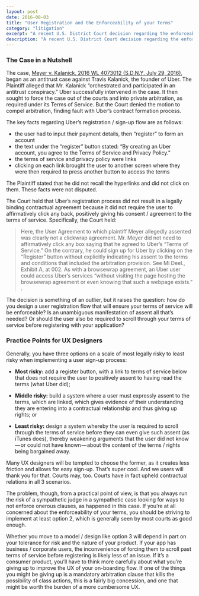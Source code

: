 ```yaml
---
layout: post
date: 2016-08-03
title: "User Registration and the Enforceability of your Terms"
category: "litigation"
excerpt: "A recent U.S. District Court decision regarding the enforceability of Uber’s Terms of Service has given new fire to the clickwrap / browsewrap / enforceability of terms of service issue. If you’re designing a user registration system for your new app, you should read on."
description: "A recent U.S. District Court decision regarding the enforceability of Uber’s Terms of Service has given new fire to the clickwrap / browsewrap / enforceability of terms of service issue."
---
```


### The Case in a Nutshell

The case, [Meyer v. Kalanick, 2016 WL 4073012 (S.D.N.Y. July 29, 2016)](https://dlbjbjzgnk95t.cloudfront.net/0823000/823375/https-ecf-nysd-uscourts-gov-doc1-127118619239.pdf), began as an antitrust case against Travis Kalanick, the founder of Uber. The Plaintiff alleged that Mr. Kalanick “orchestrated and participated in an antitrust conspiracy.” Uber successfully intervened in the case. It then sought to force the case out of the courts and into private arbitration, as required under its Terms of Service. But the Court denied the motion to compel arbitration, finding fault with Uber’s contract formation process.

The key facts regarding Uber’s registration / sign-up flow are as follows:

- the user had to input their payment details, then “register” to form an account
- the text under the “register” button stated: “By creating an Uber account, you agree to the Terms of Service and Privacy Policy.”
- the terms of service and privacy policy were links
- clicking on each link brought the user to another screen where they were then required to press another button to access the terms

The Plaintiff stated that he did not recall the hyperlinks and did not click on them. These facts were not disputed.

The Court held that Uber’s registration process did not result in a legally binding contractual agreement because it did not require the user to affirmatively click any back, positively giving his consent / agreement to the terms of service. Specifically, the Court held:

> Here, the User Agreement to which plaintiff Meyer allegedly assented was clearly not a clickwrap agreement. Mr. Meyer did not need to affirmatively click any box saying that he agreed to Uber’s “Terms of Service.” On the contrary, he could sign up for Uber by clicking on the “Register” button without explicitly indicating his assent to the terms and conditions that included the arbitration provision. See Mi Deel., Exhibit A, at 002. As with a browsewrap agreement, an Uber user could access Uber’s services “without visiting the page hosting the browsewrap agreement or even knowing that such a webpage exists.” .

The decision is something of an outlier, but it raises the question: how do you design a user registration flow that will ensure your terms of service will be enforceable? Is an unambiguous manifestation of assent all that’s needed? Or should the user also be required to scroll through your terms of service before registering with your application?

### Practice Points for UX Designers

Generally, you have three options on a scale of most legally risky to least risky when implementing a user sign-up process:

- **Most risky:** add a register button, with a link to terms of service below that does not require the user to positively assent to having read the terms (what Uber did);

- **Middle risky:** build a system where a user must expressly assent to the terms, which are linked, which gives evidence of their understanding they are entering into a contractual relationship and thus giving up rights; or

- **Least risky:** design a system whereby the user is required to scroll through the terms of service before they can even give such assent (as iTunes does), thereby weakening arguments that the user did not know — or could not have known — about the content of the terms / rights being bargained away.

Many UX designers will be tempted to choose the former, as it creates less friction and allows for easy sign-up. That’s super cool. And we users will thank you for that. Courts may, too. Courts have in fact upheld contractual relations in all 3 scenarios.

The problem, though, from a practical point of view, is that you always run the risk of a sympathetic judge in a sympathetic case looking for ways to not enforce onerous clauses, as happened in this case. If you’re at all concerned about the enforceability of your terms, you should be striving to implement at least option 2, which is generally seen by most courts as good enough.

Whether you move to a model / design like option 3 will depend in part on your tolerance for risk and the nature of your product. If your app has business / corporate users, the inconvenience of forcing them to scroll past terms of service before registering is likely less of an issue. If it’s a consumer product, you’ll have to think more carefully about what you’re giving up to improve the UX of your on-boarding flow. If one of the things you might be giving up is a mandatory arbitration clause that kills the possibility of class actions, this is a fairly big concession, and one that might be worth the burden of a more cumbersome UX.
